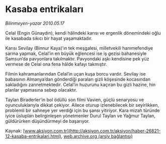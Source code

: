 # Kasaba entrikaları

*Bilinmeyen-yazar 2010.05.17*

<font class="agenda2NewsSpot">
 Celal (Engin Günaydın), kendi hâlindeki karısı ve ergenlik dönemindeki oğlu ile kasabada sıkıcı bir hayat yaşamaktadır.
</font>
<font class="newsDetail">
 <p class="MsoNormal">
  Karısı Sevilay (Binnur Kaya)’ın tek meşgalesi, milletvekili hanımefendiye sarma yapmak, Celal’in en büyük eğlencesi ise iş gezisi bahanesiyle Samsun’da pavyonlara takılmaktır. Pavyondaki aşkı kendisine pek yüz vermese de Celal ona fena hâlde kafayı takmıştır.
 </p>
 <p class="MsoNormal">
  Filmin kahramanlarından Celal’in uçan kuşa borcu vardır. Sevilay ise babasının Almanya’dan gönderdiği paraları gizli köşesinde kocasından sakladığını zannetmektedir. Celal’in huzurunu kaçıran bu gizli hazine, hin planlar yapmasına sebep olacaktır.
 </p>
 <p class="MsoNormal">
  Taylan Biraderler’in bol ödüllü son filmi Vavien, güçlü senaryosu ve oyunculuklarıyla dikkat çekiyor. Ailece oturup izlenebilecek bir seyirlikken, problemli bir sahneye yer verdiği için bu şansı yitiriyor. Kara mizah türünde iyice üslupları belirginleşen yönetmenler Durul Taylan ve Yağmur Taylan, güldürürken düşündürmeyi de başarıyor.
 </p>
</font>

Kaynak: [www.aksiyon.com.tr](http://aksiyon.com.tr/aksiyon/haber-26821-12-kasaba-entrikalari.html), [web.archive.org (arşiv bağlantısı)](http://web.archive.org/web/20101120141246/http://aksiyon.com.tr/aksiyon/haber-26821-12-kasaba-entrikalari.html)
